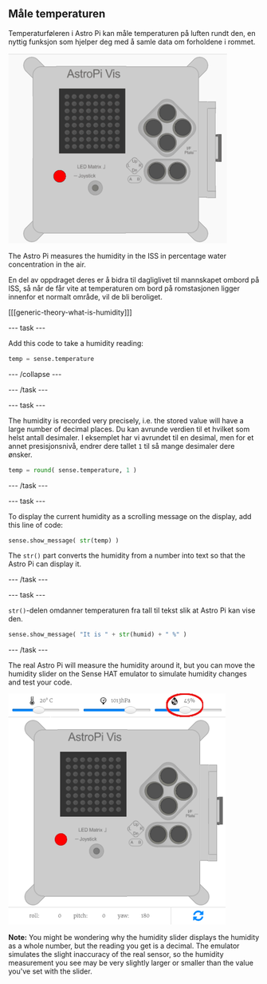 ## Måle temperaturen

Temperaturføleren i Astro Pi kan måle temperaturen på luften rundt den, en nyttig funksjon som hjelper deg med å samle data om forholdene i rommet.

![Melding om temperaturen](images/degrees-message.gif)

The Astro Pi measures the humidity in the ISS in percentage water concentration in the air.

En del av oppdraget deres er å bidra til dagliglivet til mannskapet ombord på ISS, så når de får vite at temperaturen om bord på romstasjonen ligger innenfor et normalt område, vil de bli beroliget.

[[[generic-theory-what-is-humidity]]]

\--- task \---

Add this code to take a humidity reading:

```python
temp = sense.temperature
```

\--- /collapse \---

\--- /task \---

\--- task \---

The humidity is recorded very precisely, i.e. the stored value will have a large number of decimal places. Du kan avrunde verdien til et hvilket som helst antall desimaler. I eksemplet har vi avrundet til en desimal, men for et annet presisjonsnivå, endrer dere tallet `1` til så mange desimaler dere ønsker.

```python
temp = round( sense.temperature, 1 )
```

\--- /task \---

\--- task \---

To display the current humidity as a scrolling message on the display, add this line of code:

```python
sense.show_message( str(temp) )
```

The `str()` part converts the humidity from a number into text so that the Astro Pi can display it.

\--- /task \---

\--- task \---

`str()`-delen omdanner temperaturen fra tall til tekst slik at Astro Pi kan vise den.

```python
sense.show_message( "It is " + str(humid) + " %" )
```

\--- /task \---

The real Astro Pi will measure the humidity around it, but you can move the humidity slider on the Sense HAT emulator to simulate humidity changes and test your code.

![Humidity slider](images/humidity-slider.png)

**Note:** You might be wondering why the humidity slider displays the humidity as a whole number, but the reading you get is a decimal. The emulator simulates the slight inaccuracy of the real sensor, so the humidity measurement you see may be very slightly larger or smaller than the value you've set with the slider.